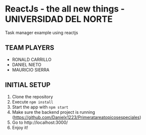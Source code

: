 # ReactJs - the all new things - UNIVERSIDAD DEL NORTE 

Task manager example using reactjs

## TEAM PLAYERS
- RONALD CARRILLO
- DANIEL NIETO
- MAURICIO SIERRA

## INITIAL SETUP
1. Clone the repository
2. Execute ```npm install```
3. Start the app with ```npm start```
4. Make sure the backend project is running (https://github.com/Danielx1223/Primeratareatopicosespeciales)
4. Go to http://localhost:3000/
5. Enjoy it!